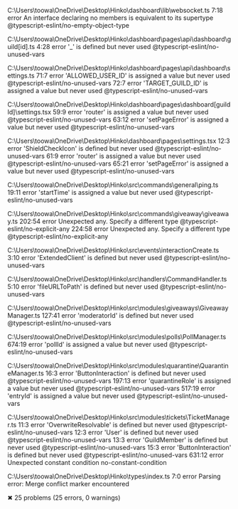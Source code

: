 
C:\Users\toowa\OneDrive\Desktop\Hinko\dashboard\lib\websocket.ts
  7:18  error  An interface declaring no members is equivalent to its supertype  @typescript-eslint/no-empty-object-type

C:\Users\toowa\OneDrive\Desktop\Hinko\dashboard\pages\api\dashboard\guild\[id].ts
  4:28  error  '_' is defined but never used  @typescript-eslint/no-unused-vars

C:\Users\toowa\OneDrive\Desktop\Hinko\dashboard\pages\api\dashboard\settings.ts
  71:7  error  'ALLOWED_USER_ID' is assigned a value but never used  @typescript-eslint/no-unused-vars
  72:7  error  'TARGET_GUILD_ID' is assigned a value but never used  @typescript-eslint/no-unused-vars

C:\Users\toowa\OneDrive\Desktop\Hinko\dashboard\pages\dashboard\[guildId]\settings.tsx
  59:9   error  'router' is assigned a value but never used        @typescript-eslint/no-unused-vars
  63:12  error  'setPageError' is assigned a value but never used  @typescript-eslint/no-unused-vars

C:\Users\toowa\OneDrive\Desktop\Hinko\dashboard\pages\settings.tsx
  12:3   error  'ShieldCheckIcon' is defined but never used        @typescript-eslint/no-unused-vars
  61:9   error  'router' is assigned a value but never used        @typescript-eslint/no-unused-vars
  65:21  error  'setPageError' is assigned a value but never used  @typescript-eslint/no-unused-vars

C:\Users\toowa\OneDrive\Desktop\Hinko\src\commands\general\ping.ts
  19:11  error  'startTime' is assigned a value but never used  @typescript-eslint/no-unused-vars

C:\Users\toowa\OneDrive\Desktop\Hinko\src\commands\giveaway\giveaway.ts
  202:54  error  Unexpected any. Specify a different type  @typescript-eslint/no-explicit-any
  224:58  error  Unexpected any. Specify a different type  @typescript-eslint/no-explicit-any

C:\Users\toowa\OneDrive\Desktop\Hinko\src\events\interactionCreate.ts
  3:10  error  'ExtendedClient' is defined but never used  @typescript-eslint/no-unused-vars

C:\Users\toowa\OneDrive\Desktop\Hinko\src\handlers\CommandHandler.ts
  5:10  error  'fileURLToPath' is defined but never used  @typescript-eslint/no-unused-vars

C:\Users\toowa\OneDrive\Desktop\Hinko\src\modules\giveaways\GiveawayManager.ts
  127:41  error  'moderatorId' is defined but never used  @typescript-eslint/no-unused-vars

C:\Users\toowa\OneDrive\Desktop\Hinko\src\modules\polls\PollManager.ts
  674:19  error  'pollId' is assigned a value but never used  @typescript-eslint/no-unused-vars

C:\Users\toowa\OneDrive\Desktop\Hinko\src\modules\quarantine\QuarantineManager.ts
   16:3   error  'ButtonInteraction' is defined but never used        @typescript-eslint/no-unused-vars
  197:13  error  'quarantineRole' is assigned a value but never used  @typescript-eslint/no-unused-vars
  517:19  error  'entryId' is assigned a value but never used         @typescript-eslint/no-unused-vars

C:\Users\toowa\OneDrive\Desktop\Hinko\src\modules\tickets\TicketManager.ts
   11:3   error  'OverwriteResolvable' is defined but never used  @typescript-eslint/no-unused-vars
   12:3   error  'User' is defined but never used                 @typescript-eslint/no-unused-vars
   13:3   error  'GuildMember' is defined but never used          @typescript-eslint/no-unused-vars
   15:3   error  'ButtonInteraction' is defined but never used    @typescript-eslint/no-unused-vars
  631:12  error  Unexpected constant condition                    no-constant-condition

C:\Users\toowa\OneDrive\Desktop\Hinko\types\index.ts
  7:0  error  Parsing error: Merge conflict marker encountered

✖ 25 problems (25 errors, 0 warnings)